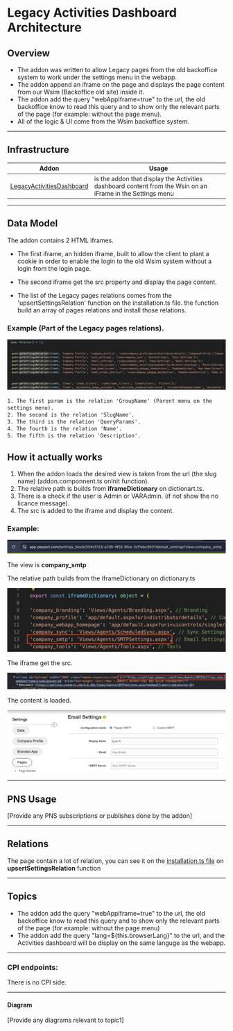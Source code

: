 # Legacy Activities Dashboard Architecture

## Overview

- The addon was written to allow Legacy pages from the old backoffice system to work under the settings menu in the webapp.
- The addon append an iframe on the page and displays the page content from our Wsim (Backoffice old site) inside it.
- The addon add the query "webAppIframe=true" to the url, the old backoffice know to read this query and to show only the relevant parts of the page (for example: without the page menu).
- All of the logic & UI come from the Wsim backoffice system.
---

## Infrastructure

| Addon  | Usage  |
| ---------------------------|------------------------ |
| [LegacyActivitiesDashboard](https://github.com/Pepperi-Addons/LegacyDashboards/tree/main) | is the addon that display the Activities dashboard content from the Wsin on an iFrame in the Settings menu|

---

## Data Model

The addon contains 2 HTML iframes.​

- ​The first iframe, an hidden iframe, built to allow the client to plant a cookie in order to enable the login to the old Wsim system without a login from the login page.​

- The second iframe get the src property and display the page content.
- The list of the Legacy pages relations comes from the 'upsertSettingsRelation' function on the installation.ts file. the function build an array of pages relations and install those relations. 

### Example (Part of the Legacy pages relations).
![alt text](image.png)

    1. The first param is the relation 'GroupName' (Parent menu on the settings menu).
    2. The second is the relation 'SlugName'.
    3. The third is the relation 'QueryParams'.
    4. The fourth is the relation 'Name'.
    5. The fifth is the relation 'Description'.

## How it actually works
1. When the addon loads the desired view is taken from the url (the slug name) (addon.componnent.ts onInit function).
2. The relative path is builds from **iframeDictionary** on dictionart.ts.
3. There is a check if the user is Admin or VARAdmin. (if not show the no licance message).
4. The src is added to the iframe and display the content. 

### Example: 

![alt text](image-1.png)

The view is **company_smtp** 

The relative path builds from the iframeDictionary on dictionary.ts

![alt text](image-2.png)


The iframe get the src.

![alt text](image-3.png)

The content is loaded.

![alt text](image-4.png)



---

## PNS Usage

[Provide any PNS subscriptions or publishes done by the addon]

---

## Relations
The page contain a lot of relation, 
you can see it on the [installation.ts file](https://github.com/Pepperi-Addons/LegacySettings/blob/main/server-side/installation.ts#L65)
on **upsertSettingsRelation** function

---

## Topics

- The addon add the query "webAppIframe=true" to the url, the old backoffice know to read this query and to show only the relevant parts of the page (for example: without the page menu)
- The addon add the query "lang=${this.browserLang}" to the url, and the Activities dashboard will be display on the same languge as the webapp.
_____________________________________________________________
### CPI endpoints:

There is no CPI side.
_____________________________________________________________
#### Diagram

[Provide any diagrams relevant to topic1]
